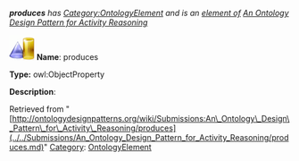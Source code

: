 ___produces__ has [Category:OntologyElement](../../Category/OntologyElement.md "Category:OntologyElement") and is an [element of](../../Property/ElementOf.md "Property:ElementOf") [An Ontology Design Pattern for Activity Reasoning](../../Submissions/An_Ontology_Design_Pattern_for_Activity_Reasoning.md "Submissions:An Ontology Design Pattern for Activity Reasoning")_


  




[![ObjectProperty](../../images/thumb/c/c3/ObjectProperty.gif/45px-ObjectProperty.gif)](../../Image/ObjectProperty.gif.md "ObjectProperty")
__Name__: produces 


__Type:__ owl:ObjectProperty 


__Description__: 





Retrieved from "[http://ontologydesignpatterns.org/wiki/Submissions:An\_Ontology\_Design\_Pattern\_for\_Activity\_Reasoning/produces](../../Submissions/An_Ontology_Design_Pattern_for_Activity_Reasoning/produces.md)"
 [Category](http://ontologydesignpatterns.org/wiki/Special:Categories "Special:Categories"): [OntologyElement](../../Category/OntologyElement.md "Category:OntologyElement")
